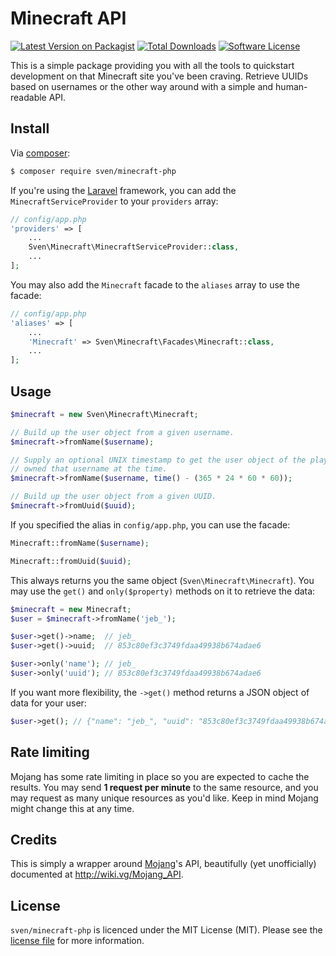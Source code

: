 # Minecraft API

[![Latest Version on Packagist][ico-version]][link-packagist]
[![Total Downloads][ico-downloads]][link-downloads]
[![Software License][ico-license]](LICENSE.md)

This is a simple package providing you with all the tools to quickstart
development on that Minecraft site you've been craving. Retrieve UUIDs based
on usernames or the other way around with a simple and human-readable API.

## Install

Via [composer](http://getcomposer.org):

```bash
$ composer require sven/minecraft-php
```

If you're using the [Laravel](http://laravel.com) framework, you can add the `MinecraftServiceProvider` to your
`providers` array:

```php
// config/app.php
'providers' => [
    ...
    Sven\Minecraft\MinecraftServiceProvider::class,
    ...
];
```

You may also add the `Minecraft` facade to the `aliases` array to use the facade:

```php
// config/app.php
'aliases' => [
    ...
    'Minecraft' => Sven\Minecraft\Facades\Minecraft::class,
    ...
];
```

## Usage

```php
$minecraft = new Sven\Minecraft\Minecraft;

// Build up the user object from a given username.
$minecraft->fromName($username);

// Supply an optional UNIX timestamp to get the user object of the player who
// owned that username at the time.
$minecraft->fromName($username, time() - (365 * 24 * 60 * 60));

// Build up the user object from a given UUID.
$minecraft->fromUuid($uuid);
```

If you specified the alias in `config/app.php`, you can use the facade:

```php
Minecraft::fromName($username);

Minecraft::fromUuid($uuid);
```

This always returns you the same object (`Sven\Minecraft\Minecraft`). You may use
the `get()` and `only($property)` methods on it to retrieve the data:

```php
$minecraft = new Minecraft;
$user = $minecraft->fromName('jeb_');

$user->get()->name;  // jeb_
$user->get()->uuid;  // 853c80ef3c3749fdaa49938b674adae6

$user->only('name'); // jeb_
$user->only('uuid'); // 853c80ef3c3749fdaa49938b674adae6
```

If you want more flexibility, the `->get()` method returns a JSON object of
data for your user:

```php
$user->get(); // {"name": "jeb_", "uuid": "853c80ef3c3749fdaa49938b674adae6"}
```

## Rate limiting

Mojang has some rate limiting in place so you are expected to cache the
results. You may send **1 request per minute** to the same resource, and
you may request as many unique resources as you'd like. Keep in mind
Mojang might change this at any time.

## Credits
This is simply a wrapper around [Mojang](https://mojang.com)'s API, beautifully
(yet unofficially) documented at http://wiki.vg/Mojang_API.

## License

`sven/minecraft-php` is licenced under the MIT License (MIT). Please see the
[license file](LICENSE.md) for more information.

[ico-version]: https://img.shields.io/packagist/v/sven/minecraft-php.svg?style=flat-square
[ico-license]: https://img.shields.io/badge/license-MIT-green.svg?style=flat-square
[ico-downloads]: https://img.shields.io/packagist/dt/sven/minecraft-php.svg?style=flat-square

[link-packagist]: https://packagist.org/packages/sven/minecraft-php
[link-downloads]: https://packagist.org/packages/sven/minecraft-php